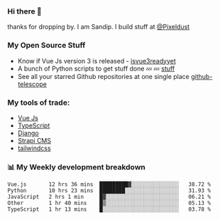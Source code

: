 ### Hi there 👋

thanks for dropping by.
I am Sandip. I build stuff at [@Pixeldust](github.com/pixeldust-in/)

###  **My Open Source Stuff**

 - Know if Vue Js version 3 is released -  [isvue3readyyet](https://github.com/sandiprb/isvue3readyyet)
 - A bunch of Python scripts to get stuff done 💤 💤 [stuff](https://github.com/sandiprb/stuff)
 - See all your starred Github repositories at one single place [github-telescope](https://github.com/sandiprb/github-telescope)



###  **My tools of trade:**
 - [Vue Js](https://github.com/vuejs/vue/)
 - [TypeScript](https://github.com/microsoft/TypeScript)
 - [Django](github.com/django/django)
 - [Strapi CMS](github.com/strapi/strapi)
 - [tailwindcss](https://github.com/tailwindlabs/tailwindcss)


###  📊 **My Weekly development breakdown**
<!--START_SECTION:waka-->
```text
Vue.js       12 hrs 36 mins  █████████▓░░░░░░░░░░░░░░░   38.72 % 
Python       10 hrs 23 mins  ████████░░░░░░░░░░░░░░░░░   31.93 % 
JavaScript   2 hrs 1 min     █▓░░░░░░░░░░░░░░░░░░░░░░░   06.21 % 
Other        1 hr 40 mins    █▒░░░░░░░░░░░░░░░░░░░░░░░   05.13 % 
TypeScript   1 hr 13 mins    █░░░░░░░░░░░░░░░░░░░░░░░░   03.78 % 
```
<!--END_SECTION:waka-->
